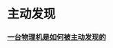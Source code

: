 # 主动发现

### [一台物理机是如何被主动发现的](https://yyscamper.gitbooks.io/the-way-to-rackhd-development/content/deep-dive-into-source-code/how-a-compute-node-is-discovered.html)
